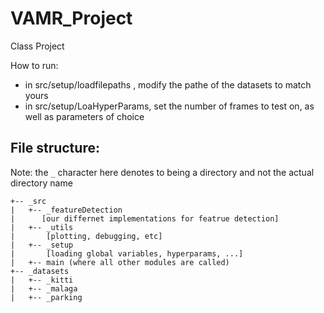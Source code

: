 # VAMR_Project
Class Project



How to run:
 - in src/setup/loadfilepaths , modify the pathe of the datasets to match yours
 - in src/setup/LoaHyperParams, set the number of frames to test on, as well as parameters of choice








## File structure:

Note: the ```_``` character here denotes to being a directory and not the actual directory name

```
+-- _src
|   +-- _featureDetection
|      [our differnet implementations for featrue detection]
|   +-- _utils
|       [plotting, debugging, etc]
|   +-- _setup
|       [loading global variables, hyperparams, ...]
|   +-- main (where all other modules are called)
+-- _datasets
|   +-- _kitti
|   +-- _malaga
|   +-- _parking
```
